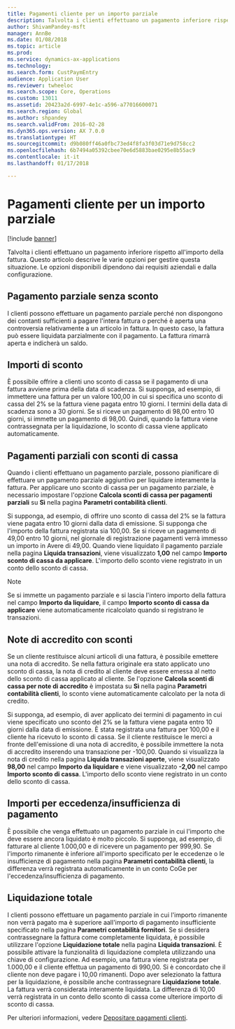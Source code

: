 ```yaml
---
title: Pagamenti cliente per un importo parziale
description: Talvolta i clienti effettuano un pagamento inferiore rispetto all'importo della fattura. Questo articolo descrive le varie opzioni per gestire questa situazione. Le opzioni disponibili dipendono dai requisiti aziendali e dalla configurazione.
author: ShivamPandey-msft
manager: AnnBe
ms.date: 01/08/2018
ms.topic: article
ms.prod: 
ms.service: dynamics-ax-applications
ms.technology: 
ms.search.form: CustPaymEntry
audience: Application User
ms.reviewer: twheeloc
ms.search.scope: Core, Operations
ms.custom: 13011
ms.assetid: 20423a2d-6997-4e1c-a596-a77016600071
ms.search.region: Global
ms.author: shpandey
ms.search.validFrom: 2016-02-28
ms.dyn365.ops.version: AX 7.0.0
ms.translationtype: HT
ms.sourcegitcommit: d9b080ff46a0fbc73ed4f8fa3f03d71e9d758cc2
ms.openlocfilehash: 6b7494a05392cbee70e6d5883bae0295e8b55ac9
ms.contentlocale: it-it
ms.lasthandoff: 01/17/2018

---
```


# <a name="customer-payments-for-a-partial-amount"></a>Pagamenti cliente per un importo parziale

[!include [banner](../includes/banner.md)]

Talvolta i clienti effettuano un pagamento inferiore rispetto all'importo della fattura. Questo articolo descrive le varie opzioni per gestire questa situazione. Le opzioni disponibili dipendono dai requisiti aziendali e dalla configurazione.

<a name="partial-payment-with-no-discount"></a>Pagamento parziale senza sconto
--------------------------------

I clienti possono effettuare un pagamento parziale perché non dispongono dei contanti sufficienti a pagare l'intera fattura o perché è aperta una controversia relativamente a un articolo in fattura. In questo caso, la fattura può essere liquidata parzialmente con il pagamento. La fattura rimarrà aperta e indicherà un saldo.

## <a name="discount-amounts"></a>Importi di sconto
È possibile offrire a clienti uno sconto di cassa se il pagamento di una fattura avviene prima della data di scadenza. Si supponga, ad esempio, di immettere una fattura per un valore 100,00 in cui si specifica uno sconto di cassa del 2% se la fattura viene pagata entro 10 giorni. I termini della data di scadenza sono a 30 giorni. Se si riceve un pagamento di 98,00 entro 10 giorni, si immette un pagamento di 98,00. Quindi, quando la fattura viene contrassegnata per la liquidazione, lo sconto di cassa viene applicato automaticamente.

## <a name="partial-payments-with-cash-discounts"></a>Pagamenti parziali con sconti di cassa
Quando i clienti effettuano un pagamento parziale, possono pianificare di effettuare un pagamento parziale aggiuntivo per liquidare interamente la fattura. Per applicare uno sconto di cassa per un pagamento parziale, è necessario impostare l'opzione **Calcola sconti di cassa per pagamenti parziali** su **Sì** nella pagina **Parametri contabilità clienti**. 

Si supponga, ad esempio, di offrire uno sconto di cassa del 2% se la fattura viene pagata entro 10 giorni dalla data di emissione. Si supponga che l'importo della fattura registrata sia 100,00. Se si riceve un pagamento di 49,00 entro 10 giorni, nel giornale di registrazione pagamenti verrà immesso un importo in Avere di 49,00. Quando viene liquidato il pagamento parziale nella pagina **Liquida transazioni**, viene visualizzato **1,00** nel campo **Importo sconto di cassa da applicare**. L'importo dello sconto viene registrato in un conto dello sconto di cassa. 

> [!NOTE] 
> Se si immette un pagamento parziale e si lascia l'intero importo della fattura nel campo **Importo da liquidare**, il campo **Importo sconto di cassa da applicare** viene automaticamente ricalcolato quando si registrano le transazioni.

## <a name="credit-notes-with-discounts"></a>Note di accredito con sconti
Se un cliente restituisce alcuni articoli di una fattura, è possibile emettere una nota di accredito. Se nella fattura originale era stato applicato uno sconto di cassa, la nota di credito al cliente deve essere emessa al netto dello sconto di cassa applicato al cliente. Se l'opzione **Calcola sconti di cassa per note di accredito** è impostata su **Sì** nella pagina **Parametri contabilità clienti**, lo sconto viene automaticamente calcolato per la nota di credito. 

Si supponga, ad esempio, di aver applicato dei termini di pagamento in cui viene specificato uno sconto del 2% se la fattura viene pagata entro 10 giorni dalla data di emissione. È stata registrata una fattura per 100,00 e il cliente ha ricevuto lo sconto di cassa. Se il cliente restituisce le merci a fronte dell'emissione di una nota di accredito, è possibile immettere la nota di accredito inserendo una transazione per -100,00. Quando si visualizza la nota di credito nella pagina **Liquida transazioni aperte**, viene visualizzato **98,00** nel campo **Importo da liquidare** e viene visualizzato **-2,00** nel campo **Importo sconto di cassa**. L'importo dello sconto viene registrato in un conto dello sconto di cassa.

## <a name="overpaymentunderpayment-amounts"></a>Importi per eccedenza/insufficienza di pagamento
È possibile che venga effettuato un pagamento parziale in cui l'importo che deve essere ancora liquidato è molto piccolo. Si supponga, ad esempio, di fatturare al cliente 1.000,00 e di ricevere un pagamento per 999,90. Se l'importo rimanente è inferiore all'importo specificato per le eccedenze o le insufficienze di pagamento nella pagina **Parametri contabilità clienti**, la differenza verrà registrata automaticamente in un conto CoGe per l'eccedenza/insufficienza di pagamento.

## <a name="full-settlement"></a>Liquidazione totale
I clienti possono effettuare un pagamento parziale in cui l'importo rimanente non verrà pagato ma è superiore aall'importo di pagamento insufficiente specificato nella pagina **Parametri contabilità fornitori**. Se si desidera contrassegnare la fattura come completamente liquidata, è possibile utilizzare l'opzione **Liquidazione totale** nella pagina **Liquida transazioni**. È possibile attivare la funzionalità di liquidazione completa utilizzando una chiave di configurazione. Ad esempio, una fattura viene registrata per 1.000,00 e il cliente effettua un pagamento di 990,00. Si è concordato che il cliente non deve pagare i 10,00 rimanenti. Dopo aver selezionato la fattura per la liquidazione, è possibile anche contrassegnare **Liquidazione totale**. La fattura verrà considerata interamente liquidata. La differenza di 10,00 verrà registrata in un conto dello sconto di cassa come ulteriore importo di sconto di cassa.


Per ulteriori informazioni, vedere [Depositare pagamenti clienti](tasks/deposit-customer-payments.md).

